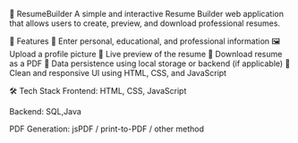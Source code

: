 📝 ResumeBuilder
A simple and interactive Resume Builder web application that allows users to create, preview, and download professional resumes.

📌 Features
👤 Enter personal, educational, and professional information
🖼 Upload a profile picture
🔄 Live preview of the resume
📄 Download resume as a PDF
💾 Data persistence using local storage or backend (if applicable)
🎨 Clean and responsive UI using HTML, CSS, and JavaScript

🛠️ Tech Stack
Frontend: HTML, CSS, JavaScript

Backend: SQL,Java 

PDF Generation: jsPDF / print-to-PDF / other method
